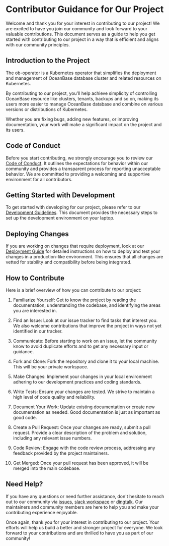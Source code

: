# Contributor Guidance for Our Project

Welcome and thank you for your interest in contributing to our project! We are excited to have you join our community and look forward to your valuable contributions. This document serves as a guide to help you get started with contributing to our project in a way that is efficient and aligns with our community principles.

## Introduction to the Project

The ob-operator is a Kubernetes operator that simplifies the deployment and management of OceanBase database cluster and related resources on Kubernetes.

By contributing to our project, you'll help achieve simplicity of controlling OceanBase resource like clusters, tenants, backups and so on, making its users more easier to manage OceanBase database and combine on various versions or distributions of Kubernetes.

Whether you are fixing bugs, adding new features, or improving documentation, your work will make a significant impact on the project and its users.

## Code of Conduct

Before you start contributing, we strongly encourage you to review our [Code of Conduct](https://github.com/oceanbase/ob-operator?tab=coc-ov-file). It outlines the expectations for behavior within our community and provides a transparent process for reporting unacceptable behavior. We are committed to providing a welcoming and supportive environment for all contributors.

## Getting Started with Development

To get started with developing for our project, please refer to our [Development Guidelines](./develop-locally.md). This document provides the necessary steps to set up the development environment on your laptop.

## Deploying Changes

If you are working on changes that require deployment, look at our [Deployment Guide](./develop-locally.md) for detailed instructions on how to deploy and test your changes in a production-like environment. This ensures that all changes are vetted for stability and compatibility before being integrated.

## How to Contribute

Here is a brief overview of how you can contribute to our project:

1. Familiarize Yourself: Get to know the project by reading the documentation, understanding the codebase, and identifying the areas you are interested in.

2. Find an Issue: Look at our issue tracker to find tasks that interest you. We also welcome contributions that improve the project in ways not yet identified in our tracker.

3. Communicate: Before starting to work on an issue, let the community know to avoid duplicate efforts and to get any necessary input or guidance.

4. Fork and Clone: Fork the repository and clone it to your local machine. This will be your private workspace.

5. Make Changes: Implement your changes in your local environment adhering to our development practices and coding standards.

6. Write Tests: Ensure your changes are tested. We strive to maintain a high level of code quality and reliability.

7. Document Your Work: Update existing documentation or create new documentation as needed. Good documentation is just as important as good code.

8. Create a Pull Request: Once your changes are ready, submit a pull request. Provide a clear description of the problem and solution, including any relevant issue numbers.

9. Code Review: Engage with the code review process, addressing any feedback provided by the project maintainers.

10. Get Merged: Once your pull request has been approved, it will be merged into the main codebase.

## Need Help?

If you have any questions or need further assistance, don't hesitate to reach out to our community via [issues](https://github.com/oceanbase/ob-operator/issues), [slack workspace](https://oceanbase.slack.com) or [dingtalk](../img/dingtalk-operator-users.png). Our maintainers and community members are here to help you and make your contributing experience enjoyable.

Once again, thank you for your interest in contributing to our project. Your efforts will help us build a better and stronger project for everyone. We look forward to your contributions and are thrilled to have you as part of our community!
